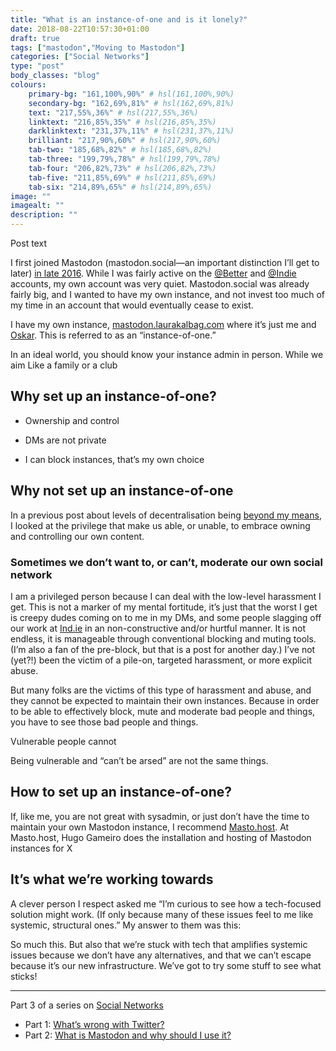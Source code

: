 ```yaml
---
title: "What is an instance-of-one and is it lonely?"
date: 2018-08-22T10:57:30+01:00
draft: true
tags: ["mastodon","Moving to Mastodon"]
categories: ["Social Networks"]
type: "post"
body_classes: "blog"
colours:
    primary-bg: "161,100%,90%" # hsl(161,100%,90%)
    secondary-bg: "162,69%,81%" # hsl(162,69%,81%)
    text: "217,55%,36%" # hsl(217,55%,36%)
    linktext: "216,85%,35%" # hsl(216,85%,35%)
    darklinktext: "231,37%,11%" # hsl(231,37%,11%)
    brilliant: "217,90%,60%" # hsl(217,90%,60%)
    tab-two: "185,68%,82%" # hsl(185,68%,82%)
    tab-three: "199,79%,78%" # hsl(199,79%,78%)
    tab-four: "206,82%,73%" # hsl(206,82%,73%)
    tab-five: "211,85%,69%" # hsl(211,85%,69%)
    tab-six: "214,89%,65%" # hsl(214,89%,65%)
image: ""
imagealt: ""
description: ""
---
```


Post text<!--more-->

I first joined Mastodon (mastodon.social—an important distinction I’ll get to later) [in late 2016](https://mastodon.social/@laurakalbag/54674). While I was fairly active on the [@Better](https://mastodon.social/@better) and [@Indie](https://mastodon.social/@indie) accounts, my own account was very quiet. Mastodon.social was already fairly big, and I wanted to have my own instance, and not invest too much of my time in an account that would eventually cease to exist.

I have my own instance, [mastodon.laurakalbag.com](mastodon.laurakalbag.com) where it’s just me and [Oskar](https://mastodon.laurakalbag.com/@gigapup). This is referred to as an “instance-of-one.”

In an ideal world, you should know your instance admin in person. While we aim 
Like a family or a club

## Why set up an instance-of-one?

- Ownership and control

- DMs are not private
- I can block instances, that’s my own choice

## Why not set up an instance-of-one

In a previous post about levels of decentralisation being [beyond my means](/beyond-my-means), I looked at the privilege that make us able, or unable, to embrace owning and controlling our own content.

### Sometimes we don’t want to, or can’t, moderate our own social network

I am a privileged person because I can deal with the low-level harassment I get. This is not a marker of my mental fortitude, it’s just that the worst I get is creepy dudes coming on to me in my DMs, and some people slagging off our work at [Ind.ie](https://ind.ie) in an non-constructive and/or hurtful manner. It is not endless, it is manageable through conventional blocking and muting tools. (I’m also a fan of the pre-block, but that is a post for another day.) I’ve not (yet?!) been the victim of a pile-on, targeted harassment, or more explicit abuse.

But many folks are the victims of this type of harassment and abuse, and they cannot be expected to maintain their own instances. Because in order to be able to effectively block, mute and moderate bad people and things, you have to see those bad people and things. 

Vulnerable people cannot

Being vulnerable and “can’t be arsed” are not the same things.

## How to set up an instance-of-one?

If, like me, you are not great with sysadmin, or just don’t have the time to maintain your own Mastodon instance, I recommend [Masto.host](https://masto.host). At Masto.host, Hugo Gameiro does the installation and hosting of Mastodon instances for X

## It’s what we’re working towards

A clever person I respect asked me “I’m curious to see how a tech-focused solution might work. (If only because many of these issues feel to me like systemic, structural ones.” My answer to them was this:

So much this. But also that we’re stuck with tech that amplifies systemic issues because we don’t have any alternatives, and that we can’t escape because it’s our new infrastructure. We’ve got to try some stuff to see what sticks!

<hr/>

Part 3 of a series on [Social Networks](/categories/social-networks)

- Part 1: [What’s wrong with Twitter?](/what-is-wrong-with-twitter)
- Part 2: [What is Mastodon and why should I use it?](/what-is-mastodon-and-why-should-i-use-it)